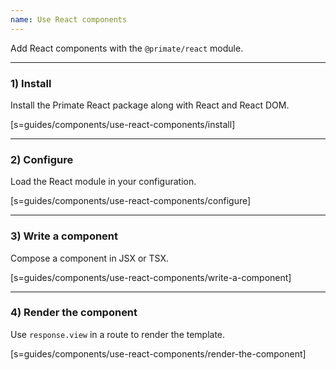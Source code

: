 ```yaml
---
name: Use React components
---
```


Add React components with the `@primate/react` module.

---

### 1) Install

Install the Primate React package along with React and React DOM.

[s=guides/components/use-react-components/install]

---

### 2) Configure

Load the React module in your configuration.

[s=guides/components/use-react-components/configure]

---

### 3) Write a component

Compose a component in JSX or TSX.

[s=guides/components/use-react-components/write-a-component]

---

### 4) Render the component

Use `response.view` in a route to render the template.

[s=guides/components/use-react-components/render-the-component]
